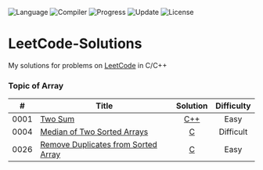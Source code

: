![Language](https://img.shields.io/badge/Language-C%2FC%2B%2B-blue)  ![Compiler](https://img.shields.io/badge/Compiler-GCC-green)  ![Progress](https://img.shields.io/badge/Progress-1%2F1241-yellow)  ![Update](https://img.shields.io/badge/Update-Every%20Few%20Days-orange)  ![License](https://img.shields.io/badge/License-MIT-red)

# LeetCode-Solutions
My solutions for problems on [LeetCode](https://leetcode-cn.com/) in C/C++

### Topic of Array
| # | Title | Solution | Difficulty |
|:-:|-------|:--------:|:----------:|
|0001|[Two Sum](https://leetcode-cn.com/problems/two-sum/)                                                          |[C++](./0001_two_sum/solution2.cc)                         |Easy     |
|0004|[Median of Two Sorted Arrays](https://leetcode-cn.com/problems/median-of-two-sorted-arrays/)                  |[C](./0004_median_of_two_sorted_arrays/solution3.c)        |Difficult|
|0026|[Remove Duplicates from Sorted Array](https://leetcode-cn.com/problems/remove-duplicates-from-sorted-array/)  |[C](./0026_remove_duplicates_from_sorted_array/solution1.c)|Easy     |

